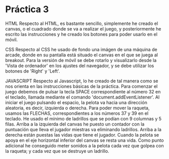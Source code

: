 # Práctica 3

HTML
Respecto al HTML, es bastante sencillo, simplemente he creado el canvas, o el cuadrado donde se va a realizar el juego, y posteriormente he escrito las instrucciones y he creado los botones para poder usarlo en el móvil.

CSS
Respecto al CSS he usado de fondo una imágen de una máquina de arcade, donde en su pantalla está situado el canvas en el que se juega al breakout.
Para la versión de móvil se debe rotarlo y visualizarlo desde la 'Vista de ordenador' en los ajustes del navegador, y se debe utilizar los botones de 'Right' y 'Left'.

JAVASCRIPT
Respecto al Javascript, lo he creado de tal manera como se nos orienta en las instrucciones básicas de la práctica. 
Para comenzar el juego debemos de pulsar la tecla SPACE correspondiente al número 32 en el teclado, llamada mediante el comando 'document.addEventListener'.
Al iniciar el juego pulsando el espacio, la pelota va hacia una dirección aleatoria, es decir, izquierda o derecha.
Para poder mover la raqueta, usamos las FLECHAS, correspondientes a los números 37 y 39 en el teclado.
He usado el mínimo de ladrillos que se podían con 9 columnas y 5 filas.
Arriba a la izquierda del canvas he puesto un contador con la puntuación que lleva el jugador miestras va eliminando ladrillos.
Arriba a la derecha están puestas las vidas que tiene el jugador. Cuando la pelota se apoya en el eje horizontal inferior del canvas se resta una vida.
Como punto adicional he conseguido meter sonidos a la pelota cada vez que golpea con la raqueta; y cada vez que se destruye un ladrillo.